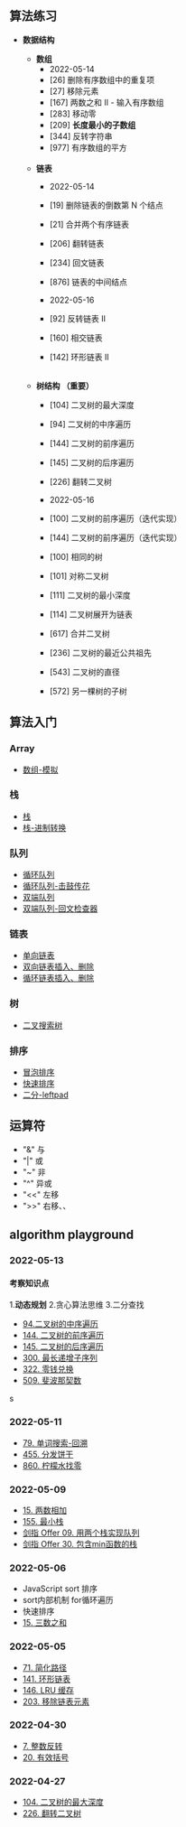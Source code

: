 ## 算法练习

- **数据结构**
  <br>
  - **数组**
    - 2022-05-14
    - [26] 删除有序数组中的重复项
    - [27] 移除元素
    - [167] 两数之和 II - 输入有序数组
    - [283] 移动零
    - [209] **长度最小的子数组** 
    - [344] 反转字符串
    - [977] 有序数组的平方
    
  <br>
  
  - **链表**
    - 2022-05-14
    - [19] 删除链表的倒数第 N 个结点
    - [21] 合并两个有序链表
    - [206] 翻转链表
    - [234] 回文链表
    - [876] 链表的中间结点

    - 2022-05-16
    - [92] 反转链表 II
    - [160] 相交链表
    - [142] 环形链表 II

  <br>
  
  - **树结构 （重要）**
    - [104] 二叉树的最大深度
    - [94] 二叉树的中序遍历
    - [144] 二叉树的前序遍历
    - [145] 二叉树的后序遍历
    - [226] 翻转二叉树

    - 2022-05-16
    - [100] 二叉树的前序遍历（迭代实现）
    - [144] 二叉树的前序遍历（迭代实现）

    - [100] 相同的树
    - [101] 对称二叉树
    - [111] 二叉树的最小深度
    - [114] 二叉树展开为链表
    - [617] 合并二叉树
    - [236] 二叉树的最近公共祖先
    - [543] 二叉树的直径
    - [572] 另一棵树的子树


## 算法入门
### Array
   * [数组-模拟](./algorithm/Array/removeArrayFirstIndex.js)
### 栈
   * [栈](./algorithm/Stack/stackArray.js)
   * [栈-进制转换](./algorithm/Stack/decimalToBinary.js)
### 队列
   * [循环队列](./algorithm/Queue/index.js)
   * [循环队列-击鼓传花](./algorithm/Queue/hotpotsto.js)
   * [双端队列](./algorithm/Deque/index.js)
   * [双端队列-回文检查器](./algorithm/Deque/palindromeChecker.js)
### 链表
   * [单向链表](./algorithm/LinkList/LinkedList.js)
   * [双向链表插入、删除](./algorithm/LinkList/DoublyLinkedList.js)
   * [循环链表插入、删除](./algorithm/LinkList/CircularLinkedList.js)
### 树
   * [二叉搜索树](./algorithm/tree/BinarySearchTree.js)
### 排序
   * [冒泡排序](./algorithm/Sort/bubbleSort.js)
   * [快速排序](./algorithm/Sort/quickSort.js)
   * [二分-leftpad](./algorithm/Sourcecode/leftpad.js)

## 运算符
- "&"  与
- "|"  或
- "~"  非
- "^"  异或
- "<<" 左移
- ">>" 右移、、

## algorithm playground

### 2022-05-13
#### 考察知识点
1.**动态规划**
2.贪心算法思维
3.二分查找

- [94.二叉树的中序遍历](https://leetcode.cn/problems/binary-tree-inorder-traversal/description/)
- [144. 二叉树的前序遍历](https://leetcode.cn/problems/binary-tree-preorder-traversal/description/)
- [145. 二叉树的后序遍历](https://leetcode.cn/problems/binary-tree-postorder-traversal/description/)
- [300. 最长递增子序列](https://leetcode.cn/problems/longest-increasing-subsequence/description/)
- [322. 零钱兑换](https://leetcode.cn/problems/coin-change/description/)
- [509. 斐波那契数](https://leetcode.cn/problems/fibonacci-number/)

s
### 2022-05-11
- [79. 单词搜索-回溯](https://leetcode.cn/problems/word-search/)
- [455. 分发饼干](https://leetcode.cn/problems/assign-cookies/description/)
- [860. 柠檬水找零](https://leetcode.cn/problems/lemonade-change/description/)

### 2022-05-09
- [15. 两数相加](https://leetcode.cn/problems/add-two-numbers/description/)
- [155. 最小栈](https://leetcode.cn/problems/min-stack/submissions/)
- [剑指 Offer 09. 用两个栈实现队列](https://leetcode.cn/problems/yong-liang-ge-zhan-shi-xian-dui-lie-lcof/)
- [剑指 Offer 30. 包含min函数的栈](https://leetcode.cn/problems/bao-han-minhan-shu-de-zhan-lcof/)


### 2022-05-06
- JavaScript sort 排序
-  sort内部机制 for循环遍历
- 快速排序
- [15. 三数之和](https://leetcode-cn.com/problems/3sum/description/)

### 2022-05-05
- [71. 简化路径](https://leetcode-cn.com/problems/simplify-path/submissions/)
- [141. 环形链表](https://leetcode-cn.com/problems/linked-list-cycle/)
- [146. LRU 缓存](https://leetcode-cn.com/problems/lru-cache/description/)
- [203. 移除链表元素](https://leetcode-cn.com/problems/remove-linked-list-elements/description/)

### 2022-04-30
- [7. 整数反转](https://leetcode-cn.com/problems/reverse-integer/description/)
- [20. 有效括号](https://leetcode-cn.com/problems/valid-parentheses/description/)

### 2022-04-27
- [104. 二叉树的最大深度](https://leetcode-cn.com/problems/maximum-depth-of-binary-tree/)
- [226. 翻转二叉树](https://leetcode-cn.com/problems/invert-binary-tree/)
